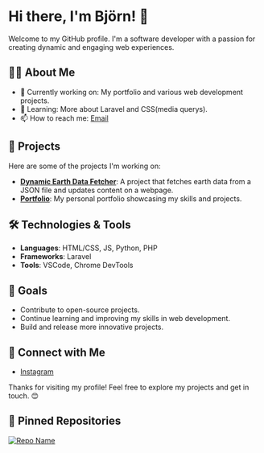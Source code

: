 # Hi there, I'm Björn! 👋

Welcome to my GitHub profile. I'm a software developer with a passion for creating dynamic and engaging web experiences. 

## 👨‍💻 About Me

- 🔭 Currently working on: My portfolio and various web development projects.
- 🌱 Learning: More about Laravel and CSS(media querys).
- 📫 How to reach me: [Email](mailto:verschoorsb@gmail.com)

## 🚀 Projects

Here are some of the projects I'm working on:

- **[Dynamic Earth Data Fetcher](link-to-project)**: A project that fetches earth data from a JSON file and updates content on a webpage.
- **[Portfolio](https://github.com/B078/Portfolio)**: My personal portfolio showcasing my skills and projects.

## 🛠️ Technologies & Tools

- **Languages**: HTML/CSS, JS, Python, PHP
- **Frameworks**: Laravel
- **Tools**: VSCode, Chrome DevTools

## 🎯 Goals

- Contribute to open-source projects.
- Continue learning and improving my skills in web development.
- Build and release more innovative projects.

## 🤝 Connect with Me

- [Instagram](https://www.instagram.com/bjornv_078)

Thanks for visiting my profile! Feel free to explore my projects and get in touch. 😊


## 📌 Pinned Repositories

[![Repo Name](https://github-readme-stats.vercel.app/api/pin/?username=your-github-username&repo=repo-name)](https://github.com/your-github-username/repo-name)

